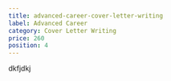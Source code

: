 ```yaml
---
title: advanced-career-cover-letter-writing
label: Advanced Career
category: Cover Letter Writing
price: 260
position: 4
---
```

dkfjdkj
